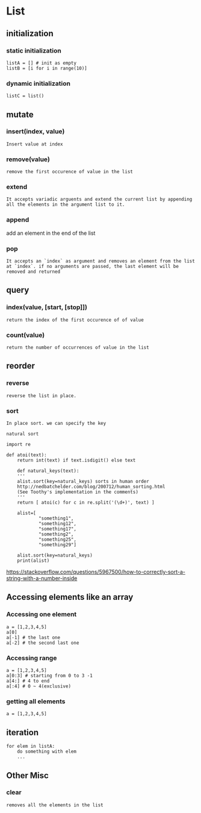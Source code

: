 # List

## initialization

### static initialization
```
listA = [] # init as empty
listB = [i for i in range(10)]
```

### dynamic initialization
```
listC = list()
```

## mutate

### insert(index, value)
    Insert value at index

### remove(value)
    remove the first occurence of value in the list

### extend
    It accepts variadic arguents and extend the current list by appending all the elements in the argument list to it.
### append
add an element in the end of the list

### pop
    It accepts an `index` as argument and removes an element from the list at `index`. if no arguments are passed, the last element will be removed and returned

## query

### index(value, [start, [stop]])
    return the index of the first occurence of of value

### count(value)
    return the number of occurrences of value in the list

## reorder
### reverse
    reverse the list in place.
### sort
    In place sort. we can specify the key

    natural sort

```
import re

def atoi(text):
    return int(text) if text.isdigit() else text

    def natural_keys(text):
    '''
    alist.sort(key=natural_keys) sorts in human order
    http://nedbatchelder.com/blog/200712/human_sorting.html
    (See Toothy's implementation in the comments)
    '''
    return [ atoi(c) for c in re.split('(\d+)', text) ]

    alist=[
            "something1",
            "something12",
            "something17",
            "something2",
            "something25",
            "something29"]

    alist.sort(key=natural_keys)
    print(alist)
```

https://stackoverflow.com/questions/5967500/how-to-correctly-sort-a-string-with-a-number-inside
    

## Accessing elements like an array
### Accessing one element

```
a = [1,2,3,4,5]
a[0]
a[-1] # the last one
a[-2] # the second last one
```

### Accessing range

```
a = [1,2,3,4,5]
a[0:3] # starting from 0 to 3 -1 
a[4:] # 4 to end
a[:4] # 0 ~ 4(exclusive)
```

### getting all elements

```
a = [1,2,3,4,5]
```

## iteration

```
for elem in listA:
    do something with elem
    ...
```

## Other Misc
### clear
    removes all the elements in the list
